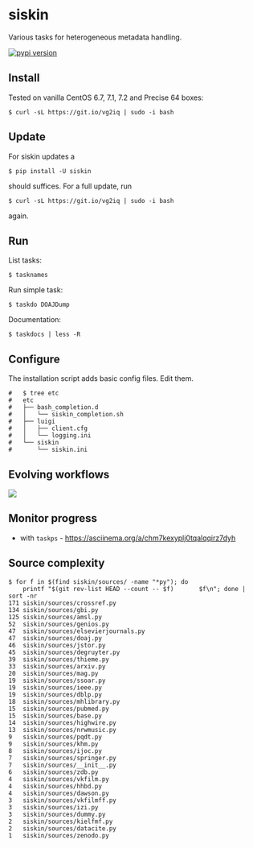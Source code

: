 siskin
======

Various tasks for heterogeneous metadata handling.

[![pypi version](http://img.shields.io/pypi/v/siskin.svg?style=flat)](https://pypi.python.org/pypi/siskin)

Install
-------

Tested on vanilla CentOS 6.7, 7.1, 7.2 and Precise 64 boxes:

    $ curl -sL https://git.io/vg2iq | sudo -i bash

Update
------

For siskin updates a

```
$ pip install -U siskin
```

should suffices. For a full update, run

```
$ curl -sL https://git.io/vg2iq | sudo -i bash
```

again.

Run
---

List tasks:

    $ tasknames

Run simple task:

    $ taskdo DOAJDump

Documentation:

    $ taskdocs | less -R

Configure
---------

The installation script adds basic config files. Edit them.

```
#   $ tree etc
#   etc
#   ├── bash_completion.d
#   │   └── siskin_completion.sh
#   ├── luigi
#   │   ├── client.cfg
#   │   └── logging.ini
#   └── siskin
#       └── siskin.ini
```

Evolving workflows
------------------

![](http://i.imgur.com/8bFvSvN.gif)

Monitor progress
----------------

* with `taskps` - https://asciinema.org/a/chm7kexyplj0tqalqqirz7dyh

Source complexity
-----------------

```shell
$ for f in $(find siskin/sources/ -name "*py"); do
    printf "$(git rev-list HEAD --count -- $f)       $f\n"; done | sort -nr
171	siskin/sources/crossref.py
134	siskin/sources/gbi.py
125	siskin/sources/amsl.py
52	siskin/sources/genios.py
47	siskin/sources/elsevierjournals.py
47	siskin/sources/doaj.py
46	siskin/sources/jstor.py
45	siskin/sources/degruyter.py
39	siskin/sources/thieme.py
33	siskin/sources/arxiv.py
20	siskin/sources/mag.py
19	siskin/sources/ssoar.py
19	siskin/sources/ieee.py
19	siskin/sources/dblp.py
18	siskin/sources/mhlibrary.py
15	siskin/sources/pubmed.py
15	siskin/sources/base.py
14	siskin/sources/highwire.py
13	siskin/sources/nrwmusic.py
9	siskin/sources/pqdt.py
9	siskin/sources/khm.py
8	siskin/sources/ijoc.py
7	siskin/sources/springer.py
7	siskin/sources/__init__.py
6	siskin/sources/zdb.py
4	siskin/sources/vkfilm.py
4	siskin/sources/hhbd.py
4	siskin/sources/dawson.py
3	siskin/sources/vkfilmff.py
3	siskin/sources/izi.py
3	siskin/sources/dummy.py
2	siskin/sources/kielfmf.py
2	siskin/sources/datacite.py
1	siskin/sources/zenodo.py
```
